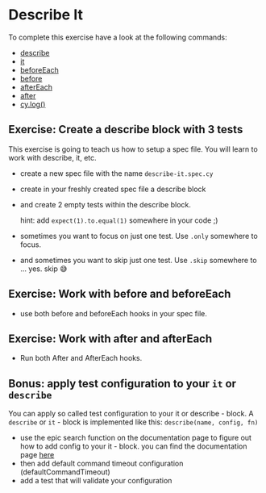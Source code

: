 # Describe It

To complete this exercise have a look at the following commands:

- [describe](https://docs.cypress.io/guides/references/bundled-libraries#Mocha)
- [it](https://docs.cypress.io/guides/references/bundled-libraries#Mocha)
- [beforeEach](https://docs.cypress.io/guides/references/bundled-libraries#Mocha)
- [before](https://docs.cypress.io/guides/references/bundled-libraries#Mocha)
- [afterEach](https://docs.cypress.io/guides/references/best-practices#Using-after-or-afterEach-hooks)
- [after](https://docs.cypress.io/guides/references/best-practices#Using-after-or-afterEach-hooks)
- [cy.log()](https://docs.cypress.io/api/commands/log)

## Exercise: Create a describe block with 3 tests

This exercise is going to teach us how to setup a spec file.
You will learn to work with describe, it, etc.

- create a new spec file with the name `describe-it.spec.cy`
- create in your freshly created spec file a describe block
- and create 2 empty tests within the describe block.

  hint: add ```expect(1).to.equal(1)``` somewhere in your code ;)

- sometimes you want to focus on just one test. Use `.only` somewhere to focus.
- and sometimes you want to skip just one test. Use `.skip` somewhere to ... yes. skip 😅

## Exercise: Work with before and beforeEach

- use both before and beforeEach hooks in your spec file.

## Exercise: Work with after and afterEach

- Run both After and AfterEach hooks.

## Bonus: apply test configuration to your `it` or `describe`

You can apply so called test configuration to your it or describe - block.
A `describe` or `it` - block is implemented like this:
```describe(name, config, fn)```

- use the epic search function on the documentation page to figure out how to add config to your it - block.
  you can find the documentation page [here](https://docs.cypress.io/api/table-of-contents)
- then add default command timeout configuration (defaultCommandTimeout)
- add a test that will validate your configuration
